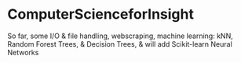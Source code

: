 # ComputerScienceforInsight

So far, some I/O & file handling, webscraping, machine learning: kNN, Random Forest Trees, & Decision Trees, & will add Scikit-learn Neural Networks

